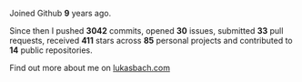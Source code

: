 Joined Github **9** years ago.

Since then I pushed **3042** commits, opened **30** issues, submitted **33** pull requests, received **411** stars across **85** personal projects and contributed to **14** public repositories.

Find out more about me on [lukasbach.com](https://lukasbach.com)
